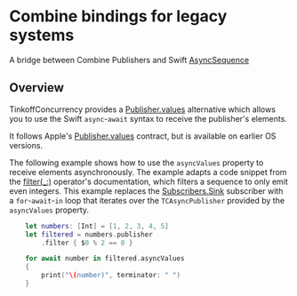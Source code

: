 # Combine bindings for legacy systems

A bridge between Combine Publishers and Swift [AsyncSequence](https://developer.apple.com/documentation/swift/asyncsequence) 

## Overview

TinkoffConcurrency provides a [Publisher.values](https://developer.apple.com/documentation/combine/publisher/values-v7nz)
alternative which allows you to use the Swift `async`-`await` syntax to receive the publisher's elements.

It follows Apple's [Publisher.values](https://developer.apple.com/documentation/combine/publisher/values-v7nz) contract, but is
available on earlier OS versions.

The following example shows how to use the `asyncValues` property to receive elements asynchronously.
The example adapts a code snippet from the [filter(_:)](https://developer.apple.com/documentation/combine/publisher/filter(_:)) operator's documentation,
which filters a sequence to only emit even integers. This example replaces the
[Subscribers.Sink](https://developer.apple.com/documentation/combine/subscribers/sink)
subscriber with a `for`-`await`-`in` loop that iterates over the ``TCAsyncPublisher``
provided by the `asyncValues` property.

```swift
    let numbers: [Int] = [1, 2, 3, 4, 5]
    let filtered = numbers.publisher
        .filter { $0 % 2 == 0 }

    for await number in filtered.asyncValues
    {
        print("\(number)", terminator: " ")
    }
```
